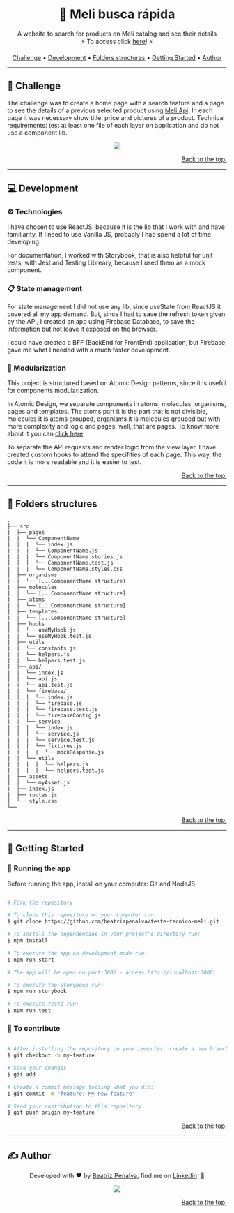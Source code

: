 <h1 align="center" id="top"> 🛒 Meli busca rápida </h1>

<p align="center">
  A website to search for products on Meli catalog and see their details 
  <br>
  ⚡ To access click <a href="https://meli-busca-rapida.vercel.app/result">here</a>! ⚡  
</p>

<p align="center">
 <a href="#-challenge">Challenge</a> •
 <a href="#-development">Development</a> • 
 <a href="#-folders-structures">Folders structures</a> • 
 <a href="#-getting-started">Getting Started</a> • 
 <a href="#-author">Author</a>
</p>

---

## 🎯 Challenge
The challenge was to create a home page with a search feature and a page to see the details of a previous selected product using [Meli Api](https://developers.mercadolivre.com.br/pt_br/guia-para-produtos). In each page it was necessary show title, price and pictures of a product. Technical requirements: test at least one file of each layer on application and do not use a component lib.

<p align="center">
  <img src="https://i.giphy.com/PkAG8cQIWuOHTZSHj5.webp" aria-hidden></img>
</p>

<p align="right">
  <a href="#top"> Back to the top. </a>
</p>

---

## 💻 Development
### ⚙️ Technologies
I have chosen to use ReactJS, because it is the lib that I work with and have familiarity. If I need to use Vanilla JS, probably I had spend a lot of time developing.

For documentation, I worked with Storybook, that is also helpful for unit tests, with Jest and Testing Libreary, because I used them as a mock component.

### 📋 State management
For state management I did not use any lib, since useState from ReactJS it covered all my app demand. But, since I had to save the refresh token given by the API, I created an app using Firebase Database, to save the information but not leave it exposed on the browser. 

I could have created a BFF (BackEnd for FrontEnd) application, but Firebase gave me what I needed with a much faster development.

### 🧩 Modularization
This project is structured based on Atomic Design patterns, since it is useful for components modularization. 

In Atomic Design, we separate components in atoms, molecules, organisms, pages and templates. The atoms part it is the part that is not divisible, molecules it is atoms grouped, organisms it is molecules grouped but with more complexity and logic and pages, well, that are pages. To know more about it you can [click here](https://atomicdesign.bradfrost.com/chapter-2/).

To separate the API requests and render logic from the view layer, I have created custom hooks to attend the specifities of each page. This way, the code it is more readable and it is easier to test. 

<p align="right">
  <a href="#top"> Back to the top. </a>
</p>

---

## 📂 Folders structures

```text
.
├── src
|  ├── pages
|  |  └── ComponentName
|  |  |  └── index.js
|  |  |  └── ComponentName.js
|  |  |  └── ComponentName.stories.js
|  |  |  └── ComponentName.test.js
|  |  |  └── ComponentName.styles.css
|  ├── organisms
|  |  └── [...ComponentName structure]
|  ├── molecules
|  |  └── [...ComponentName structure]
|  ├── atoms
|  |  └── [...ComponentName structure]
|  ├── templates
|  |  └── [...ComponentName structure]
|  ├── hooks
|  |  └── useMyHook.js
|  |  └── useMyHook.test.js
|  ├── utils
|  |  └── constants.js
|  |  └── helpers.js
|  |  └── helpers.test.js
|  ├── api/
|  |  └── index.js
|  |  └── api.js
|  |  └── api.test.js
|  |  └── firebase/
|  |  |  └── index.js
|  |  |  └── firebase.js
|  |  |  └── firebase.test.js
|  |  |  └── firebaseConfig.js
|  |  └── service
|  |  |  └── index.js
|  |  |  └── service.js
|  |  |  └── service.test.js
|  |  |  └── fixtures.js
|  |  |  |  └── mockResponse.js
|  |  └── utils
|  |  |  |  └── helpers.js
|  |  |  |  └── helpers.test.js
|  ├── assets
|  |  └── myAsset.js
|  ├── index.js
|  ├── routes.js
|  └── style.css
└──

```
<p align="right">
  <a href="#top"> Back to the top. </a>
</p>

---

## 🚀 Getting Started

### 🦸 Running the app

Before running the app, install on your computer: Git and NodeJS.

```bash

# Fork the repository

# To clone this repository on your computer run:
$ git clone https://github.com/beatrizpenalva/teste-tecnico-meli.git

# To install the dependencies in your project's directory run:
$ npm install

# To execute the app on development mode run:
$ npm run start

# The app will be open on port:3000 - access http://localhost:3000

# To execute the storybook run:
$ npm run storybook

# To execute tests run:
$ npm run test 

```
### 👊 To contribute

```bash

# After installing the repository on your computer, create a new branch with your updates:
$ git checkout -b my-feature

# Save your changes
$ git add .

# Create a commit message telling what you did: 
$ git commit -m "feature: My new feature"

# Send your contribution to this repository
$ git push origin my-feature

```
<p align="right">
  <a href="#top"> Back to the top. </a>
</p>

---

## ✍ Author

<p align="center">
  Developed with ❤️ by <a href="https://github.com/beatrizpenalva">Beatriz Penalva</a>, find me on <a href="https://www.linkedin.com/in/beatrizpenalva/">Linkedin</a>. 👋
</p>

<p align="center">
  <img src="https://i.giphy.com/umYMU8G2ixG5mJBDo5.webp" aria-hidden></img>
</p>

<p align="right">
  <a href="#top"> Back to the top. </a>
</p>
